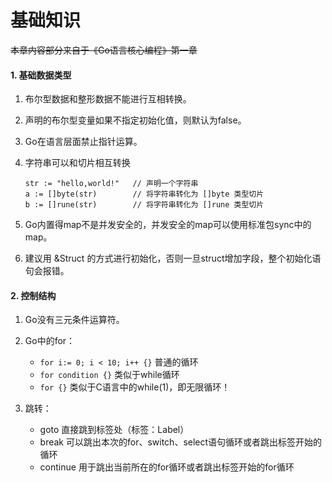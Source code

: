 # 基础知识

~~本章内容部分来自于《Go语言核心编程》第一章~~
#### 1. 基础数据类型
1. 布尔型数据和整形数据不能进行互相转换。

2. 声明的布尔型变量如果不指定初始化值，则默认为false。

3. Go在语言层面禁止指针运算。

4. 字符串可以和切片相互转换
    ```
    str := "hello,world!"   // 声明一个字符串
    a := []byte(str)        // 将字符串转化为 []byte 类型切片
    b := []rune(str)        // 将字符串转化为 []rune 类型切片
    ```

5. Go内置得map不是并发安全的，并发安全的map可以使用标准包sync中的map。

6. 建议用 &Struct 的方式进行初始化，否则一旦struct增加字段，整个初始化语句会报错。

#### 2. 控制结构
1. Go没有三元条件运算符。

2. Go中的for：
    - `for i:= 0; i < 10; i++ {}` 普通的循环
    - `for condition {}` 类似于while循环
    - `for {}` 类似于C语言中的while(1)，即无限循环！
    
3. 跳转：
    - goto 直接跳到标签处（标签：Label）
    - break 可以跳出本次的for、switch、select语句循环或者跳出标签开始的循环
    - continue 用于跳出当前所在的for循环或者跳出标签开始的for循环


